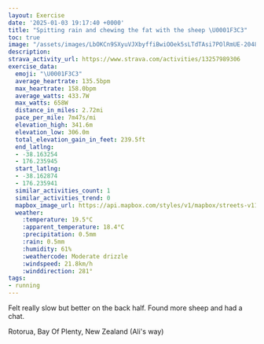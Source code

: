 ```yaml
---
layout: Exercise
date: '2025-01-03 19:17:40 +0000'
title: "Spitting rain and chewing the fat with the sheep \U0001F3C3"
toc: true
image: "/assets/images/LbOKCn9SXyuVJXbyffiBwiOOek5sLTdTAsi7POlRmUE-2048x1536.jpg.jpeg"
description:
strava_activity_url: https://www.strava.com/activities/13257989306
exercise_data:
  emoji: "\U0001F3C3"
  average_heartrate: 135.5bpm
  max_heartrate: 158.0bpm
  average_watts: 433.7W
  max_watts: 658W
  distance_in_miles: 2.72mi
  pace_per_mile: 7m47s/mi
  elevation_high: 341.6m
  elevation_low: 306.0m
  total_elevation_gain_in_feet: 239.5ft
  end_latlng:
  - -38.163254
  - 176.235945
  start_latlng:
  - -38.162874
  - 176.235941
  similar_activities_count: 1
  similar_activities_trend: 0
  mapbox_image_url: https://api.mapbox.com/styles/v1/mapbox/streets-v11/static/path-5+787af2-1.0(lw%7CgFgjtr%60%40La%40r%40_BFWIP%5BfAWn%40Of%40In%40Cb%40Bj%40D%60%40NN%60AIZ%3FRDb%40R%7C%40t%40DILcBH%5BDKHALD%40BNEJDTDTAJEj%40i%40L%5BPURO%3FEGUAKTa%40D%3Fo%40E%7D%40q%40%5B%40QAIB%3FBDBt%40LTZZRJITGP%3Fb%40Nl%40WPMEA%5EUXY%5EWFK%40KAGEGgAj%40e%40Ja%40B%7D%40G%7B%40SSOKOMc%40Cg%40Hm%40TYJEPAVLp%40p%40d%40R%7CAJb%40F%5EJNELOd%40%7D%40j%40wAHyAT%7B%40%3FWISQIK%3FOEQI%3FILq%40RCVD%60%40%3FXKNMHMJcAh%40%7BBFKd%40%5DNWFWDk%40JUpAw%40Xu%40CKQO%5Bc%40%5DM%7BAs%40o%40Qy%40c%40KAo%40%5Bq%40Uc%40UmBs%40cAc%40%7BA_AKEe%40HkAFyAPg%40%3FaAN_%40%3FMDa%40Bg%40JYN%5DVa%40n%40aBdDYd%40kDvDc%40l%40_%40%5C%7D%40d%40WB%5B%40IFCF%40l%40v%40jMBbADPDFD%3FvAUjAGd%40FTNw%40%5Ds%40VgBJQDGLC%7CAKdAk%40~IAt%40DLf%40%60%40JFJ%40b%40PXT),pin-s-s+e5b22e(176.23732,-38.16327),pin-s-f+89ae00(176.23541999999998,-38.16109000000003)/auto/800x800?access_token=pk.eyJ1Ijoiam9zaGJlY2ttYW4iLCJhIjoiY205eWR2aDd1MWZ6djJrbXc4a3M0bWZleiJ9.XiG9OWkNcZk2QzjJbxLB4A
  weather:
    :temperature: 19.5°C
    :apparent_temperature: 18.4°C
    :precipitation: 0.5mm
    :rain: 0.5mm
    :humidity: 61%
    :weathercode: Moderate drizzle
    :windspeed: 21.8km/h
    :winddirection: 281°
tags:
- running
---
```

Felt really slow but better on the back half. Found more sheep and had a chat.

Rotorua, Bay Of Plenty, New Zealand (Ali's way)

